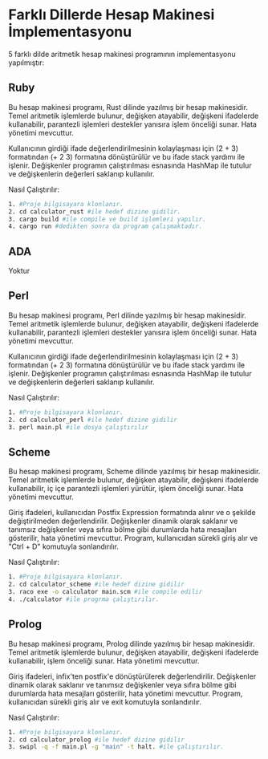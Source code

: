 # Farklı Dillerde Hesap Makinesi İmplementasyonu

5 farklı dilde aritmetik hesap makinesi programının implementasyonu yapılmıştır:

## Ruby

Bu hesap makinesi programı, Rust dilinde yazılmış bir hesap makinesidir. Temel aritmetik işlemlerde bulunur, değişken atayabilir, değişkeni ifadelerde kullanabilir, parantezli işlemleri destekler yanısıra işlem önceliği sunar. Hata yönetimi mevcuttur.

Kullanıcının girdiği ifade değerlendirilmesinin kolaylaşması için (2 + 3) formatından (+ 2 3) formatına dönüştürülür ve bu ifade stack yardımı ile işlenir. Değişkenler programın çalıştırılması esnasında HashMap ile tutulur ve değişkenlerin değerleri saklanıp kullanılır.

Nasıl Çalıştırılır:
```bash
1. #Proje bilgisayara klonlanır.
2. cd calculator_rust #ile hedef dizine gidilir.
3. cargo build #ile compile ve build işlemleri yapılır.
4. cargo run #dedikten sonra da program çalışmaktadır.
```

## ADA

Yoktur

## Perl

Bu hesap makinesi programı, Perl dilinde yazılmış bir hesap makinesidir. Temel aritmetik işlemlerde bulunur, değişken atayabilir, değişkeni ifadelerde kullanabilir, parantezli işlemleri destekler yanısıra işlem önceliği sunar. Hata yönetimi mevcuttur.

Kullanıcının girdiği ifade değerlendirilmesinin kolaylaşması için (2 + 3) formatından (+ 2 3) formatına dönüştürülür ve bu ifade stack yardımı ile işlenir. Değişkenler programın çalıştırılması esnasında HashMap ile tutulur ve değişkenlerin değerleri saklanıp kullanılır.

Nasıl Çalıştırılır:
```bash
1. #Proje bilgisayara klonlanır.
2. cd calculator_perl #ile hedef dizine gidilir
3. perl main.pl #ile dosya çalıştırılır
```

## Scheme

Bu hesap makinesi programı, Scheme dilinde yazılmış bir hesap makinesidir. Temel aritmetik işlemlerde bulunur, değişken atayabilir, değişkeni ifadelerde kullanabilir, iç içe parantezli işlemleri yürütür, işlem önceliği sunar. Hata yönetimi mevcuttur.

Giriş ifadeleri, kullanıcıdan Postfix Expression formatında alınır ve o şekilde değiştirilmeden değerlendirilir. Değişkenler dinamik olarak saklanır ve tanımsız değişkenler veya sıfıra bölme gibi durumlarda hata mesajları gösterilir, hata yönetimi mevcuttur. Program, kullanıcıdan sürekli giriş alır ve "Ctrl + D" komutuyla sonlandırılır.

Nasıl Çalıştırılır:
```bash
1. #Proje bilgisayara klonlanır.
2. cd calculator_scheme #ile hedef dizine gidilir
3. raco exe -o calculator main.scm #ile compile edilir
4. ./calculator #ile progrma çalıştırılır.
```

## Prolog

Bu hesap makinesi programı, Prolog dilinde yazılmış bir hesap makinesidir. Temel aritmetik işlemlerde bulunur, değişken atayabilir, değişkeni ifadelerde kullanabilir, işlem önceliği sunar. Hata yönetimi mevcuttur.

Giriş ifadeleri, infix'ten postfix'e dönüştürülerek değerlendirilir. Değişkenler dinamik olarak saklanır ve tanımsız değişkenler veya sıfıra bölme gibi durumlarda hata mesajları gösterilir, hata yönetimi mevcuttur. Program, kullanıcıdan sürekli giriş alır ve exit komutuyla sonlandırılır.

Nasıl Çalıştırılır:
```bash
1. #Proje bilgisayara klonlanır.
2. cd calculator_prolog #ile hedef dizine gidilir
3. swipl -q -f main.pl -g "main" -t halt. #ile çalıştırılır.
```